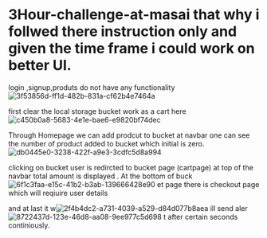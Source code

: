 # 3Hour-challenge-at-masai that why i follwed there instruction only and given the time frame i could work on better UI.
login ,signup,produts do not have any functionality
![3f53856d-ff1d-482b-831a-cf62b4e7464a](https://user-images.githubusercontent.com/108179730/177909341-1aaa0786-504f-4bbc-898e-a33277bfba8c.jpg)

first clear the local storage
bucket work as a cart here
![c450b0a8-5683-4e1e-bae6-e9820bf74dec](https://user-images.githubusercontent.com/108179730/177909423-546d416e-8452-400d-a1ab-544ba0b52fd4.jpg)

Through Homepage we can add prodcut to bucket at navbar one can see the number of product added to bucket which initial is zero.![db0445e0-3238-422f-a9e3-3cdfc5d8a994](https://user-images.githubusercontent.com/108179730/177909465-cd70d389-ae79-403c-94bf-e4c65437ebb0.jpg)

clicking on bucket user is redircted to bucket page (cartpage) at top of the navbar  total amount is displayed .
At the bottom of buck![6f1c3faa-e15c-41b2-b3ab-139666428e90](https://user-images.githubusercontent.com/108179730/177909513-2b408bfb-a7e9-41e1-a9a7-883bb207ba0d.jpg)
et page there is checkout page which will reqiuire user details

and at last it w![2f4b4dc2-a731-4039-a529-d84d077b8aea](https://user-images.githubusercontent.com/108179730/177909528-65a1f97a-1ba2-4f73-ad59-ba2ea1eac582.jpg)
ill send aler![8722437d-123e-46d8-aa08-9ee977c5d698](https://user-images.githubusercontent.com/108179730/177909534-28969c1c-9aad-4d96-a082-cb1a4c7b34b7.jpg)
t after certain seconds continiously.
